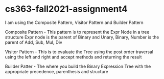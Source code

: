 # cs363-fall2021-assignment4

I am using the Composite Pattern, Visitor Pattern and Builder Pattern

Composite Pattern - This pattern is to represent the Expr Node in a tree structure 
Expr node is the parent of Binary and Unary, Binary, Number is the parent of Add, Sub,
Mul, Div

Visitor Pattern - This is to evaluate the Tree using the post order traversal using the left and right and accept methods and returning the result

Builder Patter - The where you build the Binary Expression Tree with the appropriate 
precedence, parenthesis and structure
